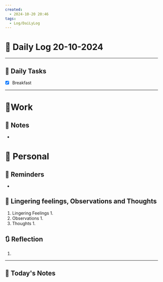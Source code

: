 ```yaml
---
created:
  - 2024-10-20 20:46
tags:
  - Log/DaiLyLog
---
```


# 📅 Daily Log  20-10-2024

---
## 🔷 Daily Tasks
- [x] Breakfast

---
# 💼Work 
## 🚀 Notes
- 
# 👑 Personal
## 📕 Reminders
- 
##  💬 Lingering feelings, Observations and Thoughts 
1. Lingering Feelings
	1. 
2. Observations
	1. 
3. Thoughts
	1. 
## 🔃 Reflection
1. 
---

## 📅 Today's Notes